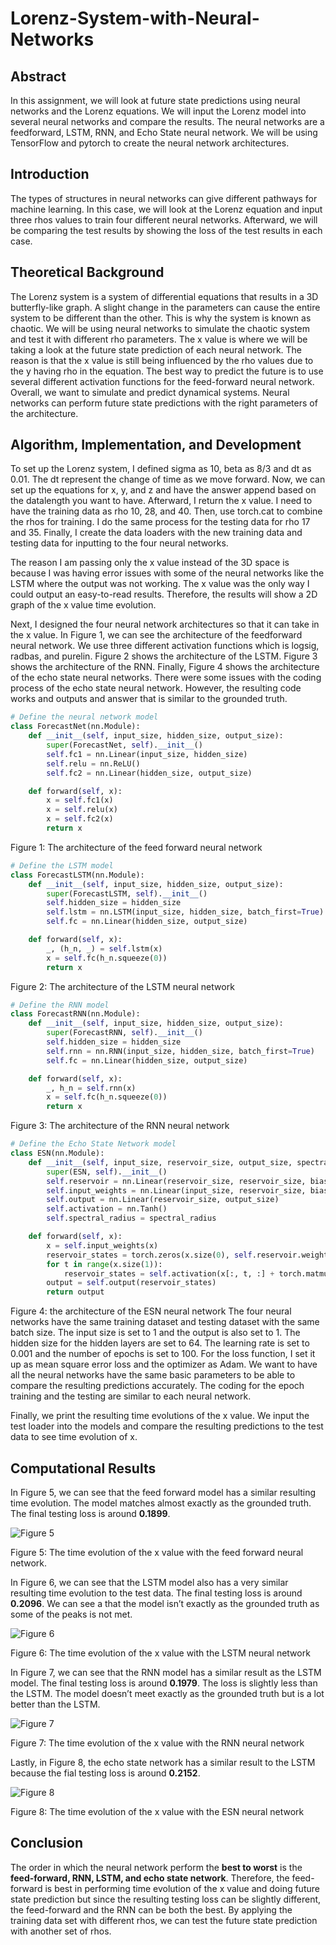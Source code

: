 # Lorenz-System-with-Neural-Networks

## Abstract

In this assignment, we will look at future state predictions using neural networks and the Lorenz equations. We will input the Lorenz model into several neural networks and compare the results. The neural networks are a feedforward, LSTM, RNN, and Echo State neural network. We will be using TensorFlow and pytorch to create the neural network architectures. 

## Introduction

The types of structures in neural networks can give different pathways for machine learning. In this case, we will look at the Lorenz equation and input three rhos values to train four different neural networks. Afterward, we will be comparing the test results by showing the loss of the test results in each case.  

## Theoretical Background

The Lorenz system is a system of differential equations that results in a 3D butterfly-like graph. A slight change in the parameters can cause the entire system to be different than the other. This is why the system is known as chaotic. We will be using neural networks to simulate the chaotic system and test it with different rho parameters. The x value is where we will be taking a look at the future state prediction of each neural network. The reason is that the x value is still being influenced by the rho values due to the y having rho in the equation. The best way to predict the future is to use several different activation functions for the feed-forward neural network. Overall, we want to simulate and predict dynamical systems. Neural networks can perform future state predictions with the right parameters of the architecture. 

## Algorithm, Implementation, and Development

To set up the Lorenz system, I defined sigma as 10, beta as 8/3 and dt as 0.01. The dt represent the change of time as we move forward. Now, we can set up the equations for x, y, and z and have the answer append based on the datalength you want to have. Afterward, I return the x  value. I need to have the training data as rho 10, 28, and 40. Then, use torch.cat to combine the rhos for training. I do the same process for the testing data for rho 17 and 35. Finally, I create the data loaders with the new training data and testing data for inputting to the four neural networks. 

The reason I am passing only the x value instead of the 3D space is because I was having error issues with some of the neural networks like the LSTM where the output was not working. The x value was the only way I could output an easy-to-read results. Therefore, the results will show a 2D graph of the x value time evolution. 

Next, I designed the four neural network architectures so that it can take in the x value. In Figure 1, we can see the architecture of the feedforward neural network. We use three different activation functions which is logsig, radbas, and purelin. Figure 2 shows the architecture of the LSTM. Figure 3 shows the architecture of the RNN. Finally, Figure 4 shows the architecture of the echo state neural networks. There were some issues with the coding process of the echo state neural network. However, the resulting code works and outputs and answer that is similar to the grounded truth. 

```python
# Define the neural network model
class ForecastNet(nn.Module):
    def __init__(self, input_size, hidden_size, output_size):
        super(ForecastNet, self).__init__()
        self.fc1 = nn.Linear(input_size, hidden_size)
        self.relu = nn.ReLU()
        self.fc2 = nn.Linear(hidden_size, output_size)

    def forward(self, x):
        x = self.fc1(x)
        x = self.relu(x)
        x = self.fc2(x)
        return x
```

Figure 1: The architecture of the feed forward neural network

```python
# Define the LSTM model
class ForecastLSTM(nn.Module):
    def __init__(self, input_size, hidden_size, output_size):
        super(ForecastLSTM, self).__init__()
        self.hidden_size = hidden_size
        self.lstm = nn.LSTM(input_size, hidden_size, batch_first=True)
        self.fc = nn.Linear(hidden_size, output_size)

    def forward(self, x):
        _, (h_n, _) = self.lstm(x)
        x = self.fc(h_n.squeeze(0))
        return x
```

Figure 2: The architecture of the LSTM neural network

```python
# Define the RNN model
class ForecastRNN(nn.Module):
    def __init__(self, input_size, hidden_size, output_size):
        super(ForecastRNN, self).__init__()
        self.hidden_size = hidden_size
        self.rnn = nn.RNN(input_size, hidden_size, batch_first=True)
        self.fc = nn.Linear(hidden_size, output_size)

    def forward(self, x):
        _, h_n = self.rnn(x)
        x = self.fc(h_n.squeeze(0))
        return x
```

Figure 3: The architecture of the RNN neural network

```python
# Define the Echo State Network model
class ESN(nn.Module):
    def __init__(self, input_size, reservoir_size, output_size, spectral_radius=0.9):
        super(ESN, self).__init__()
        self.reservoir = nn.Linear(reservoir_size, reservoir_size, bias=False)
        self.input_weights = nn.Linear(input_size, reservoir_size, bias=False)
        self.output = nn.Linear(reservoir_size, output_size)
        self.activation = nn.Tanh()
        self.spectral_radius = spectral_radius

    def forward(self, x):
        x = self.input_weights(x)
        reservoir_states = torch.zeros(x.size(0), self.reservoir.weight.size(1)).to(x.device)
        for t in range(x.size(1)):
            reservoir_states = self.activation(x[:, t, :] + torch.matmul(reservoir_states, self.reservoir.weight.t()))
        output = self.output(reservoir_states)
        return output
```

Figure 4: the architecture of the ESN neural network
The four neural networks have the same training dataset and testing dataset with the same batch size. The input size is set to 1 and the output is also set to 1. The hidden size for the hidden layers are set to 64. The learning rate is set to 0.001 and the number of epochs is set to 100. For the loss function, I set it up as mean square error loss and the optimizer as Adam. We want to have all the neural networks have the same basic parameters to be able to compare the resulting predictions accurately. The coding for the epoch training and the testing are similar to each neural network.

Finally, we print the resulting time evolutions of the x value. We input the test loader into the models and compare the resulting predictions to the test data to see time evolution of x. 

## Computational Results

In Figure 5, we can see that the feed forward model has a similar resulting time evolution. The model matches almost exactly as the grounded truth. The final testing loss is around **0.1899**.  

![Figure 5](https://github.com/SamQLuong/Lorenz-System-with-Neural-Networks/blob/main/Lorenz%20Time%20Series%20FFNN.png)

Figure 5: The time evolution of the x value with the feed forward neural network.

In Figure 6, we can see that the LSTM model also has a very similar resulting time evolution to the test data. The final testing loss is around **0.2096**. We can see a that the model isn’t exactly as the grounded truth as some of the peaks is not met. 

![Figure 6](https://github.com/SamQLuong/Lorenz-System-with-Neural-Networks/blob/main/Lorenz%20Time%20Series%20LSTM.png)

Figure 6: The time evolution of the x value with the LSTM neural network

In Figure 7, we can see that the RNN model has a similar result as the LSTM model. The final testing loss is around **0.1979**. The loss is slightly less than the LSTM. The model doesn’t meet exactly as the grounded truth but is a lot better than the LSTM. 

![Figure 7](https://github.com/SamQLuong/Lorenz-System-with-Neural-Networks/blob/main/Lorenz%20Time%20Series%20RNN.png)

Figure 7: The time evolution of the x value with the RNN neural network

Lastly, in Figure 8, the echo state network has a similar result to the LSTM because the fial testing loss is around **0.2152**. 

![Figure 8](https://github.com/SamQLuong/Lorenz-System-with-Neural-Networks/blob/main/Lorenz%20Time%20Series%20ESN.png)

Figure 8: The time evolution of the x value with the ESN neural network

## Conclusion

The order in which the neural network perform the **best to worst** is the **feed-forward, RNN, LSTM, and echo state network**. Therefore, the feed-forward is best in performing time evolution of the x value and doing future state prediction but since the resulting testing loss can be slightly different, the feed-forward and the RNN can be both the best. By applying the training data set with different rhos, we can test the future state prediction with another set of rhos. 
